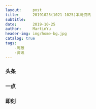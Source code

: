 ```yaml
---
layout:     post
title:      20191025(1021-1025)本周资讯
subtitle:
date:       2019-10-25
author:     MartinYu
header-img: img/home-bg.jpg
catalog: true
tags:
	-周报
	-资讯
---
```


### 头条


### 一点


### 即刻


​	